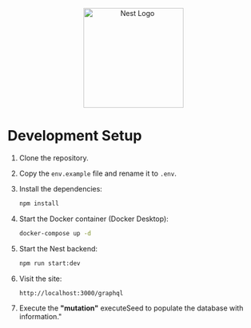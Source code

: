 <p align="center">
  <a href="http://nestjs.com/" target="blank">
    <img src="https://nestjs.com/img/logo-small.svg" width="200" alt="Nest Logo" />
  </a>
</p>

# Development Setup

1. Clone the repository.
2. Copy the `env.example` file and rename it to `.env`.
3. Install the dependencies:
   ```bash
   npm install
   ```
4. Start the Docker container (Docker Desktop):
   ```bash
   docker-compose up -d
   ```
5. Start the Nest backend:
   ```bash
   npm run start:dev
   ```
6. Visit the site:

   ```bash
   http://localhost:3000/graphql
   ```

7. Execute the **"mutation"** executeSeed to populate the database with information."
